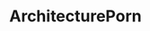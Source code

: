---
title: ArchitecturePorn
crosslinks:
- PornOverlords
- Lost_Architecture
- pics
- norwayonreddit
- AccidentalWesAnderson
- GeometryIsNeat
- ExplorePakistan
- DesignPorn
- architecture
- AerialPorn
- fakehistoryporn
- solarpunk
- FoodPorn
- BrasilOnReddit
- ArtDeco
- london
- IndiaMain
- ArchitectureVids
- europe
---